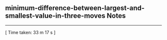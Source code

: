 <h2>minimum-difference-between-largest-and-smallest-value-in-three-moves Notes</h2><hr>[ Time taken: 33 m 17 s ]